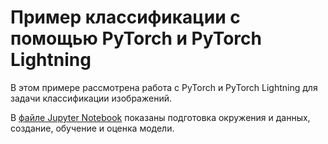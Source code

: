 # Пример классификации с помощью PyTorch и PyTorch Lightning

В этом примере рассмотрена работа с PyTorch и PyTorch Lightning для задачи классификации изображений.

В [файле Jupyter Notebook](lightning-example.ipynb) показаны подготовка окружения и данных, создание, обучение и оценка модели. 